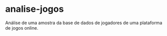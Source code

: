 # analise-jogos
Análise de uma amostra da base de dados de jogadores de uma plataforma de jogos online.
